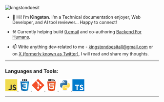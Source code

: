 <p align="left"> <img src="https://komarev.com/ghpvc/?username=kingstondoesit&label=Profile%20views&color=0e75b6&style=flat" alt="kingstondoesit" /> </p>

- 👋 Hi! I’m **Kingston**. I'm a Technical documentation enjoyer, Web Developer, and AI tool reviewer... Happy to connect!

<!---
- 🌱 I'm an avid learner particularly curious about SaaS and SaaS frameworks.
--->

- ⚒ Currently helping build [0.email](https://www.0.email/contributors) and co-authoring [Backend For Humans](https://opeolluwa.github.io/backend-for-humans/).

- 📫 Write anything dev-related to me - kingstondoesitall@gmail.com or on [X (formerly known as Twitter)](https://x.com/kingstondoesit), I will read and share my thoughts.

<!---
- ⚡ Fun fact: I make music and play the piano for fun.  
- 📙 Background: Holds distinction in Engineering, Fortified in mathematics, physics, and statics.
---> 
---

<h3 align="left">Languages and Tools:</h3>
<p align="left"> <a href="https://www.javascript.com/" target="_blank" rel="noreferrer"> <img src="https://raw.githubusercontent.com/devicons/devicon/master/icons/javascript/javascript-original.svg" alt="javascript" width="40" height="40"/> </a> 
<a href="https://www.w3schools.com/css/" target="_blank" rel="noreferrer"> <img src="https://raw.githubusercontent.com/devicons/devicon/master/icons/css3/css3-original-wordmark.svg" alt="css3" width="40" height="40"/> </a> 
<a href="https://git-scm.com/" target="_blank" rel="noreferrer"> <img src="https://raw.githubusercontent.com/devicons/devicon/master/icons/git/git-original.svg" alt="git" width="40" height="40"/> </a> 
<a href="https://www.w3.org/html/" target="_blank" rel="noreferrer"> <img src="https://raw.githubusercontent.com/devicons/devicon/master/icons/html5/html5-original-wordmark.svg" alt="html5" width="40" height="40"/> </a> 
<a href="https://www.python.org" target="_blank" rel="noreferrer"> <img src="https://raw.githubusercontent.com/devicons/devicon/master/icons/python/python-original.svg" alt="python" width="40" height="40"/> </a>
<a href="https://www.typescriptlang.org/" target="_blank" rel="noreferrer"> <img src="https://raw.githubusercontent.com/devicons/devicon/master/icons/typescript/typescript-original.svg" alt="typescript" width="40" height="40"/> </a>

---

<!---
<p><img align="left" src="https://github-readme-stats.vercel.app/api?username=kingstondoesit&show_icons=true&theme=react" alt="kingstondoesit" /></p>
--->

<!---
<p><img align="center" src="https://github-readme-stats.vercel.app/api/top-langs?username=kingstondoesit&show_icons=true&locale=en&layout=compact" alt="kingstondoesit" /></p>
--->

<!---
kingstondoesit/kingstondoesit is a ✨ special ✨ repository because its `README.md` (this file) appears on your GitHub profile.
You can click the Preview link to take a look at your changes.
--->
